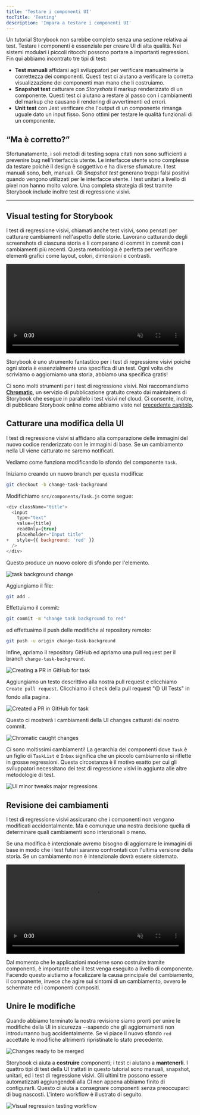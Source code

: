 ```yaml
---
title: 'Testare i componenti UI'
tocTitle: 'Testing'
description: 'Impara a testare i componenti UI'
---
```


Un tutorial Storybook non sarebbe completo senza una sezione relativa ai test. Testare i componenti è essenziale per creare UI di alta qualità. Nei sistemi modulari i piccoli ritocchi possono portare a importanti regressioni. Fin qui abbiamo incontrato tre tipi di test:

- **Test manuali** affidarsi agli sviluppatori per verificare manualmente la correttezza dei componenti. Questi test ci aiutano a verificare la corretta visualizzazione dei componenti man mano che li costruiamo.
- **Snapshot test** catturare con *Storyshots* il markup renderizzato di un componente. Questi test ci aiutano a restare al passo con i cambiamenti del markup che causano il rendering di avvertimenti ed errori.
- **Unit test** con Jest verificare che l'output di un componente rimanga uguale dato un input fisso. Sono ottimi per testare le qualità funzionali di un componente.

## “Ma è corretto?”

Sfortunatamente, i soli metodi di testing sopra citati non sono sufficienti a prevenire bug nell'interfaccia utente. Le interfacce utente sono complesse da testare poiché il design è soggettivo e ha diverse sfumature. I test manuali sono, beh, manuali. Gli *Snapshot test* generano troppi falsi positivi quando vengono utilizzati per le interfacce utente. I test unitari a livello di pixel non hanno molto valore. Una completa strategia di test tramite Storybook include inoltre test di regressione visivi.

---

## Visual testing for Storybook

I test di regressione visivi, chiamati anche test visivi, sono pensati per catturare cambiamenti nell'aspetto delle storie. Lavorano catturando degli screenshots di ciascuna storia e li comparano di commit in commit con i cambiamenti più recenti. Questa metodologia è perfetta per verificare elementi grafici come layout, colori, dimensioni e contrasti.

<video autoPlay muted playsInline loop style="width:480px; margin: 0 auto;">
  <source
    src="/intro-to-storybook/visual-regression-testing.mp4"
    type="video/mp4"
  />
</video>

Storybook è uno strumento fantastico per i test di regressione visivi poiché ogni storia è essenzialmente una specifica di un test. Ogni volta che scriviamo o aggiorniamo una storia, abbiamo una specifica gratis!

Ci sono molti strumenti per i test di regressione visivi. Noi raccomandiamo [**Chromatic**](https://www.chromatic.com/), un servizio di pubblicazione gratuito creato dai maintainers di Storybook che esegue in parallelo i test visivi nel cloud. Ci consente, inoltre, di pubblicare Storybook online come abbiamo visto nel [precedente capitolo](/intro-to-storybook/react/it/deploy/).

## Catturare una modifica della UI

I test di regressione visivi si affidano alla comparazione delle immagini del nuovo codice renderizzato con le immagini di base. Se un cambiamento nella UI viene catturato ne saremo notificati.

Vediamo come funziona modificando lo sfondo del componente `Task`.

Iniziamo creando un nuovo branch per questa modifica:

```bash
git checkout -b change-task-background
```

Modifichiamo `src/components/Task.js` come segue:

```diff:title=src/components/Task.js
<div className="title">
  <input
    type="text"
    value={title}
    readOnly={true}
    placeholder="Input title"
+   style={{ background: 'red' }}
  />
</div>
```

Questo produce un nuovo colore di sfondo per l'elemento.

![task background change](/intro-to-storybook/chromatic-task-change.png)

Aggiungiamo il file:

```bash
git add .
```

Effettuiamo il commit:

```bash
git commit -m "change task background to red"
```

ed effettuaimo il push delle modifiche al repository remoto:

```bash
git push -u origin change-task-background
```

Infine, apriamo il repository GitHub ed apriamo una pull request per il branch `change-task-background`.

![Creating a PR in GitHub for task](/github/pull-request-background.png)

Aggiungiamo un testo descrittivo alla nostra pull request e clicchiamo `Create pull request`. Clicchiamo il check della pull request "🟡 UI Tests" in fondo alla pagina.

![Created a PR in GitHub for task](/github/pull-request-background-ok.png)

Questo ci mostrerà i cambiamenti della UI changes catturati dal nostro commit.

![Chromatic caught changes](/intro-to-storybook/chromatic-catch-changes.png)

Ci sono moltissimi cambiamenti! La gerarchia dei componenti dove `Task` è un figlio di `TaskList` e `Inbox` significa che un piccolo cambiamento si riflette in grosse regressioni. Questa circostanza è il motivo esatto per cui gli sviluppatori necessitano dei test di regressione visivi in aggiunta alle altre metodologie di test.

![UI minor tweaks major regressions](/intro-to-storybook/minor-major-regressions.gif)

## Revisione dei cambiamenti

I test di regressione visivi assicurano che i componenti non vengano modificati accidentalmente. Ma è comunque una nostra decisione quella di determinare quali cambiamenti sono intenzionali o meno.

Se una modifica è intenzionale avremo bisogno di aggiornare le immagini di base in modo che i test futuri saranno confrontati con l'ultima versione della storia. Se un cambiamento non è intenzionale dovrà essere sistemato.

<video autoPlay muted playsInline loop style="width:480px; margin: 0 auto;">
  <source
    src="/intro-to-storybook/website-workflow-review-merge-optimized.mp4"
    type="video/mp4"
  />
</video>

Dal momento che le applicazioni moderne sono costruite tramite componenti, è importante che il test venga eseguito a livello di componente. Facendo questo aiutiamo a focalizzare la causa principale del cambiamento, il componente, invece che agire sui sintomi di un cambiamento, ovvero le schermate ed i componenti compositi.

## Unire le modifiche

Quando abbiamo terminato la nostra revisione siamo pronti per unire le modifiche della UI in sicurezza --sapendo che gli aggiornamenti non introdurranno bug accidentalmente. Se vi piace il nuovo sfondo `red` accettate le modifiche altrimenti ripristinate lo stato precedente.

![Changes ready to be merged](/intro-to-storybook/chromatic-review-finished.png)

Storybook ci aiuta a **costruire** componenti; i test ci aiutano a **mantenerli**. I quattro tipi di test della UI trattati in questo tutorial sono manuali, snapshot, unitari, ed i test di regressione visivi. Gli ultimi tre possono essere automatizzati aggiungendoli alla CI non appena abbiamo finito di configurarli. Questo ci aiuta a consegnare componenti senza preoccuparci di bug nascosti. L'intero workflow è illustrato di seguito.

![Visual regression testing workflow](/intro-to-storybook/cdd-review-workflow.png)

